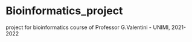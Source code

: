 # Bioinformatics_project
 project for bioinformatics course of Professor G.Valentini - UNIMI, 2021-2022
